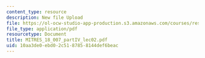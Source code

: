 ```yaml
---
content_type: resource
description: New file Upload
file: https://ol-ocw-studio-app-production.s3.amazonaws.com/courses/res-18-007-calculus-revisited-multivariable-calculus-fall-2011/10aa3de0ebd02c5187858144def6beac_MITRES_18_007_partIV_lec02.pdf
file_type: application/pdf
resourcetype: Document
title: MITRES_18_007_partIV_lec02.pdf
uid: 10aa3de0-ebd0-2c51-8785-8144def6beac
---
```

